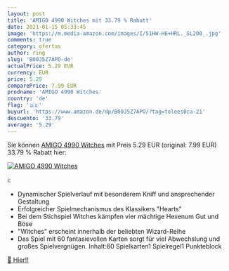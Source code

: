 ```yaml
---
layout: post
title: 'AMIGO 4990 Witches mit 33.79 % Rabatt'
date: 2021-01-15 05:33:45
image: 'https://m.media-amazon.com/images/I/51HW-H6+HRL._SL200_.jpg'
comments: true
category: ofertas
author: ring
slug: 'B00J5Z7APO-de'
actualPrice: 5.29 EUR
currency: EUR
price: 5.29
comparePrice: 7.99 EUR
prodname: 'AMIGO 4990 Witches'
country: 'de'
flag: '🇩🇪'
buyurl: 'https://www.amazon.de/dp/B00J5Z7APO/?tag=tolees0ca-21'
descuento: '33.79'
average: '5.29'
---
```


Sie können [AMIGO 4990 Witches](https://www.amazon.de/dp/B00J5Z7APO/?tag=tolees0ca-21) mit Preis 5.29 EUR (original: 7.99 EUR) 33.79 % Rabatt hier:

[![AMIGO 4990 Witches](https://m.media-amazon.com/images/I/51HW-H6+HRL._SL200_.jpg)](https://www.amazon.de/dp/B00J5Z7APO/?tag=tolees0ca-21)

ℹ️:

- Dynamischer Spielverlauf mit besonderem Kniff und ansprechender Gestaltung
- Erfolgreicher Spielmechanismus des Klassikers "Hearts"
- Bei dem Stichspiel Witches kämpfen vier mächtige Hexenum Gut und Böse
- "Witches" erscheint innerhalb der beliebten Wizard-Reihe
- Das Spiel mit 60 fantasievollen Karten sorgt für viel Abwechslung und großes Spielvergnügen. Inhalt:60 Spielkarten1 Spielregel1 Punkteblock

[🛒 Hier!!](https://www.amazon.de/dp/B00J5Z7APO/?tag=tolees0ca-21)
